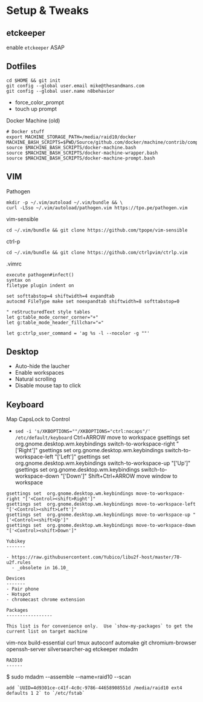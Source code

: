 Setup & Tweaks
==============

etckeeper
---------

enable `etckeeper` ASAP

Dotfiles
--------
```
cd $HOME && git init
git config --global user.email mike@thesandmans.com
git config --global user.name n8behavior
```
- force_color_prompt
- touch up prompt

Docker Machine (old)
```
# Docker stuff
export MACHINE_STORAGE_PATH=/media/raid10/docker
MACHINE_BASH_SCRIPTS=$PWD/Source/github.com/docker/machine/contrib/completion/bash/
source $MACHINE_BASH_SCRIPTS/docker-machine.bash
source $MACHINE_BASH_SCRIPTS/docker-machine-wrapper.bash
source $MACHINE_BASH_SCRIPTS/docker-machine-prompt.bash
```

VIM
---
Pathogen
```
mkdir -p ~/.vim/autoload ~/.vim/bundle && \
curl -LSso ~/.vim/autoload/pathogen.vim https://tpo.pe/pathogen.vim
```

vim-sensible
```
cd ~/.vim/bundle && git clone https://github.com/tpope/vim-sensible
```

ctrl-p
```
cd ~/.vim/bundle && git clone https://github.com/ctrlpvim/ctrlp.vim
```

.vimrc
```
execute pathogen#infect()
syntax on
filetype plugin indent on

set softtabstop=4 shiftwidth=4 expandtab
autocmd FileType make set noexpandtab shiftwidth=8 softtabstop=0

" reStructuredText style tables
let g:table_mode_corner_corner="+"
let g:table_mode_header_fillchar="="

let g:ctrlp_user_command = 'ag %s -l --nocolor -g ""'
```

Desktop
-------
- Auto-hide the laucher
- Enable workspaces
- Natural scrolling
- Disable mouse tap to click

Keyboard
--------

Map CapsLock to Control
- `sed -i 's/XKBOPTIONS=""/XKBOPTIONS="ctrl:nocaps"/' /etc/default/keyboard`
Ctrl+ARROW move to workspace
gsettings set  org.gnome.desktop.wm.keybindings switch-to-workspace-right "['<Control>Right']"
gsettings set  org.gnome.desktop.wm.keybindings switch-to-workspace-left "['<Control>Left']"
gsettings set  org.gnome.desktop.wm.keybindings switch-to-workspace-up "['<Control>Up']"
gsettings set  org.gnome.desktop.wm.keybindings switch-to-workspace-down "['<Control>Down']"
Shift+Ctrl+ARROW move window to workspace
```
gsettings set  org.gnome.desktop.wm.keybindings move-to-workspace-right "['<Control><shift>Right']"
gsettings set  org.gnome.desktop.wm.keybindings move-to-workspace-left "['<Control><shift>Left']"
gsettings set  org.gnome.desktop.wm.keybindings move-to-workspace-up "['<Control><shift>Up']"
gsettings set  org.gnome.desktop.wm.keybindings move-to-workspace-down "['<Control><shift>Down']"

Yubikey
-------

- https://raw.githubusercontent.com/Yubico/libu2f-host/master/70-u2f.rules
  - _obsolete in 16.10_

Devices
-------
- Pair phone
- Hotspot
- chromecast chrome extension

Packages
-----------------

This list is for convenience only.  Use `show-my-packages` to get the current list on target machine

```
vim-nox build-essential curl tmux autoconf automake git chromium-browser openssh-server silversearcher-ag etckeeper mdadm
```
RAID10
------

```
$ sudo mdadm --assemble --name=raid10 --scan
```
add `UUID=4d9301ce-c41f-4c0c-9786-44658908551d /media/raid10 ext4 	defaults 1 2` to `/etc/fstab`
